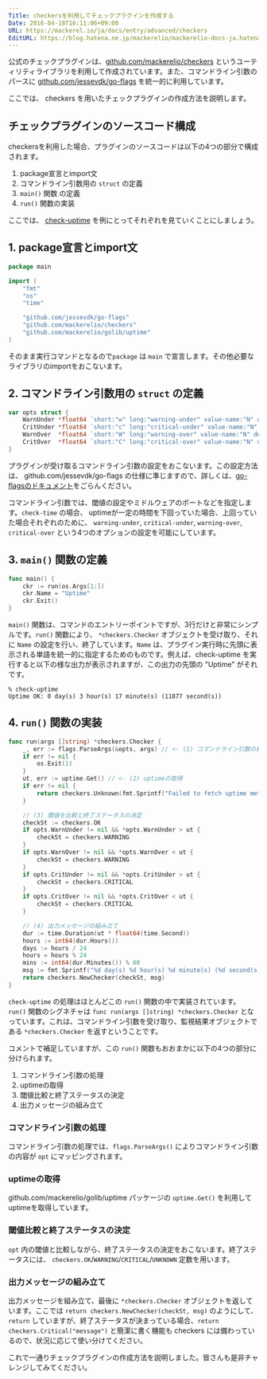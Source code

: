 ```yaml
---
Title: checkersを利用してチェックプラグインを作成する
Date: 2016-04-18T16:11:06+09:00
URL: https://mackerel.io/ja/docs/entry/advanced/checkers
EditURL: https://blog.hatena.ne.jp/mackerelio/mackerelio-docs-ja.hatenablog.mackerel.io/atom/entry/10328537792371624855
---
```


公式のチェックプラグインは、[github.com/mackerelio/checkers](https://github.com/mackerelio/checkers) というユーティリティライブラリを利用して作成されています。また、コマンドライン引数のパースに [github.com/jessevdk/go-flags](https://github.com/jessevdk/go-flags) を統一的に利用しています。

ここでは、 checkers を用いたチェックプラグインの作成方法を説明します。

## チェックプラグインのソースコード構成

checkersを利用した場合、プラグインのソースコードは以下の4つの部分で構成されます。

1. package宣言とimport文
2. コマンドライン引数用の `struct` の定義
3. `main()` 関数 の定義
4. `run()` 関数の実装

ここでは、 [check-uptime](https://github.com/mackerelio/go-check-plugins/tree/master/check-uptime) を例にとってそれぞれを見ていくことにしましょう。

## 1. package宣言とimport文

```go
package main

import (
    "fmt"
    "os"
    "time"

    "github.com/jessevdk/go-flags"
    "github.com/mackerelio/checkers"
    "github.com/mackerelio/golib/uptime"
)
```

そのまま実行コマンドとなるので`package` は `main` で宣言します。その他必要なライブラリのimportをおこないます。

## 2. コマンドライン引数用の `struct` の定義

```go
var opts struct {
    WarnUnder *float64 `short:"w" long:"warning-under" value-name:"N" description:"Trigger a warning if under the seconds"`
    CritUnder *float64 `short:"c" long:"critical-under" value-name:"N" description:"Trigger a critial if under the seconds"`
    WarnOver  *float64 `short:"W" long:"warning-over" value-name:"N" description:"Trigger a warning if over the seconds"`
    CritOver  *float64 `short:"C" long:"critical-over" value-name:"N" description:"Trigger a critical if over the seconds"`
}
```

プラグインが受け取るコマンドライン引数の設定をおこないます。この設定方法は、 github.com/jessevdk/go-flags の仕様に準じますので、詳しくは、[go-flagsのドキュメント](https://godoc.org/github.com/jessevdk/go-flags)をごらんください。

コマンドライン引数では、閾値の設定やミドルウェアのポートなどを指定します。`check-time` の場合、 uptimeが一定の時間を下回っていた場合、上回っていた場合それぞれのために、 `warning-under`, `critical-under`, `warning-over`, `critical-over` という4つのオプションの設定を可能にしています。

## 3. `main()` 関数の定義

```go
func main() {
    ckr := run(os.Args[1:])
    ckr.Name = "Uptime"
    ckr.Exit()
}
```

`main()` 関数は、コマンドのエントリーポイントですが、3行だけと非常にシンプルです。`run()` 関数により、 `*checkers.Checker` オブジェクトを受け取り、それに `Name` の設定を行い、終了しています。`Name` は、プラグイン実行時に先頭に表示される単語を統一的に指定するためのものです。例えば、check-uptime を実行すると以下の様な出力が表示されますが、この出力の先頭の "Uptime" がそれです。

```
% check-uptime
Uptime OK: 0 day(s) 3 hour(s) 17 minute(s) (11877 second(s))
```

## 4. `run()` 関数の実装

```go
func run(args []string) *checkers.Checker {
    _, err := flags.ParseArgs(&opts, args) // <- (1) コマンドライン引数の処理
    if err != nil {
        os.Exit(1)
    }
    ut, err := uptime.Get() // <- (2) uptimeの取得
    if err != nil {
        return checkers.Unknown(fmt.Sprintf("Failed to fetch uptime metrics: %s", err))
    }

    // (3) 閾値を比較と終了ステータスの決定
    checkSt := checkers.OK
    if opts.WarnUnder != nil && *opts.WarnUnder > ut {
        checkSt = checkers.WARNING
    }
    if opts.WarnOver != nil && *opts.WarnOver < ut {
        checkSt = checkers.WARNING
    }
    if opts.CritUnder != nil && *opts.CritUnder > ut {
        checkSt = checkers.CRITICAL
    }
    if opts.CritOver != nil && *opts.CritOver < ut {
        checkSt = checkers.CRITICAL
    }

    // (4) 出力メッセージの組み立て
    dur := time.Duration(ut * float64(time.Second))
    hours := int64(dur.Hours())
    days := hours / 24
    hours = hours % 24
    mins := int64(dur.Minutes()) % 60
    msg := fmt.Sprintf("%d day(s) %d hour(s) %d minute(s) (%d second(s))\n", days, hours, mins, int64(dur.Seconds()))
    return checkers.NewChecker(checkSt, msg)
}
```

`check-uptime` の処理はほとんどこの `run()` 関数の中で実装されています。 `run()` 関数のシグネチャは `func run(args []string) *checkers.Checker` となっています。これは、コマンドライン引数を受け取り、監視結果オブジェクトである `*checkers.Checker` を返すということです。

コメントで補足していますが、この `run()` 関数もおおまかに以下の4つの部分に分けられます。

1. コマンドライン引数の処理
2. uptimeの取得
3. 閾値比較と終了ステータスの決定
4. 出力メッセージの組み立て

### コマンドライン引数の処理

コマンドライン引数の処理では、`flags.ParseArgs()` によりコマンドライン引数の内容が `opt` にマッピングされます。

### uptimeの取得

github.com/mackerelio/golib/uptime パッケージの `uptime.Get()` を利用してuptimeを取得しています。

### 閾値比較と終了ステータスの決定

`opt` 内の閾値と比較しながら、終了ステータスの決定をおこないます。終了ステータスには、 `checkers.OK`/`WARNING`/`CRITICAL`/`UNKNOWN` 定数を用います。

### 出力メッセージの組み立て

出力メッセージを組み立て、最後に `*checkers.Checker` オブジェクトを返しています。ここでは `return checkers.NewChecker(checkSt, msg)` のようにして、`return` していますが、終了ステータスが決まっている場合、`return checkers.Critical("message")` と簡潔に書く機能も checkers には備わっているので、状況に応じて使い分けてください。

これで一通りチェックプラグインの作成方法を説明しました。皆さんも是非チャレンジしてみてください。
